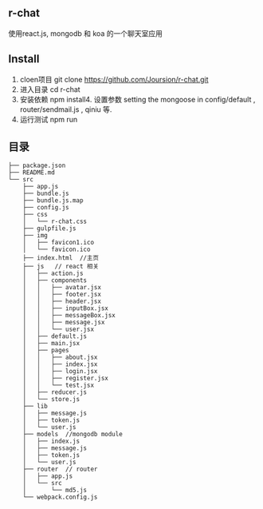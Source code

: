 ## r-chat

使用react.js, mongodb 和 koa 的一个聊天室应用

## Install
1. cloen项目 git clone https://github.com/Joursion/r-chat.git
2. 进入目录 cd r-chat 
3. 安装依赖 npm install4. 设置参数 setting the mongoose in config/default , router/sendmail.js , qiniu 等.
4. 运行测试 npm run

## 目录
```
├── package.json
├── README.md
└── src
    ├── app.js
    ├── bundle.js
    ├── bundle.js.map
    ├── config.js
    ├── css
    │   └── r-chat.css
    ├── gulpfile.js
    ├── img
    │   ├── favicon1.ico
    │   └── favicon.ico
    ├── index.html  //主页
    ├── js   // react 相关
    │   ├── action.js
    │   ├── components
    │   │   ├── avatar.jsx
    │   │   ├── footer.jsx
    │   │   ├── header.jsx
    │   │   ├── inputBox.jsx
    │   │   ├── messageBox.jsx
    │   │   ├── message.jsx
    │   │   └── user.jsx
    │   ├── default.js
    │   ├── main.jsx
    │   ├── pages
    │   │   ├── about.jsx
    │   │   ├── index.jsx
    │   │   ├── login.jsx
    │   │   ├── register.jsx
    │   │   └── test.jsx
    │   ├── reducer.js
    │   └── store.js
    ├── lib  
    │   ├── message.js
    │   ├── token.js
    │   └── user.js
    ├── models  //mongodb module
    │   ├── index.js
    │   ├── message.js
    │   ├── token.js
    │   └── user.js
    ├── router  // router
    │   ├── app.js
    │   └── src
    │       └── md5.js
    └── webpack.config.js

```